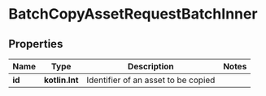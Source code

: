 
# BatchCopyAssetRequestBatchInner

## Properties
| Name | Type | Description | Notes |
| ------------ | ------------- | ------------- | ------------- |
| **id** | **kotlin.Int** | Identifier of an asset to be copied |  |




